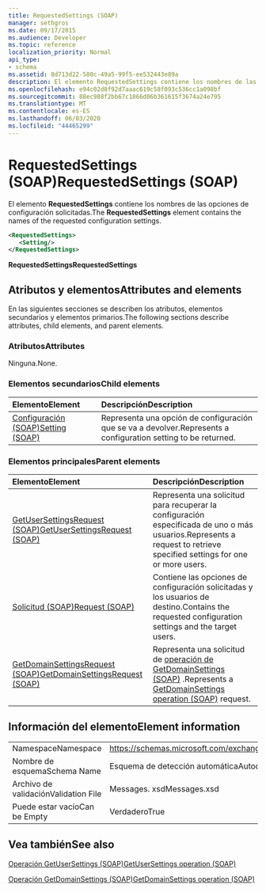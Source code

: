 ```yaml
---
title: RequestedSettings (SOAP)
manager: sethgros
ms.date: 09/17/2015
ms.audience: Developer
ms.topic: reference
localization_priority: Normal
api_type:
- schema
ms.assetid: 8d713d22-580c-49a5-99f5-ee532443e89a
description: El elemento RequestedSettings contiene los nombres de las opciones de configuración solicitadas.
ms.openlocfilehash: e94c02d8f92d7aaac619c58f093c536cc1a098bf
ms.sourcegitcommit: 88ec988f2bb67c1866d06b361615f3674a24e795
ms.translationtype: MT
ms.contentlocale: es-ES
ms.lasthandoff: 06/03/2020
ms.locfileid: "44465299"
---
```

# <a name="requestedsettings-soap"></a><span data-ttu-id="125ec-103">RequestedSettings (SOAP)</span><span class="sxs-lookup"><span data-stu-id="125ec-103">RequestedSettings (SOAP)</span></span>

<span data-ttu-id="125ec-104">El elemento **RequestedSettings** contiene los nombres de las opciones de configuración solicitadas.</span><span class="sxs-lookup"><span data-stu-id="125ec-104">The **RequestedSettings** element contains the names of the requested configuration settings.</span></span> 
  
```XML
<RequestedSettings>
   <Setting/>
</RequestedSettings>
```

 <span data-ttu-id="125ec-105">**RequestedSettings**</span><span class="sxs-lookup"><span data-stu-id="125ec-105">**RequestedSettings**</span></span>
## <a name="attributes-and-elements"></a><span data-ttu-id="125ec-106">Atributos y elementos</span><span class="sxs-lookup"><span data-stu-id="125ec-106">Attributes and elements</span></span>

<span data-ttu-id="125ec-107">En las siguientes secciones se describen los atributos, elementos secundarios y elementos primarios.</span><span class="sxs-lookup"><span data-stu-id="125ec-107">The following sections describe attributes, child elements, and parent elements.</span></span>
  
### <a name="attributes"></a><span data-ttu-id="125ec-108">Atributos</span><span class="sxs-lookup"><span data-stu-id="125ec-108">Attributes</span></span>

<span data-ttu-id="125ec-109">Ninguna.</span><span class="sxs-lookup"><span data-stu-id="125ec-109">None.</span></span>
  
### <a name="child-elements"></a><span data-ttu-id="125ec-110">Elementos secundarios</span><span class="sxs-lookup"><span data-stu-id="125ec-110">Child elements</span></span>

|<span data-ttu-id="125ec-111">**Elemento**</span><span class="sxs-lookup"><span data-stu-id="125ec-111">**Element**</span></span>|<span data-ttu-id="125ec-112">**Descripción**</span><span class="sxs-lookup"><span data-stu-id="125ec-112">**Description**</span></span>|
|:-----|:-----|
|[<span data-ttu-id="125ec-113">Configuración (SOAP)</span><span class="sxs-lookup"><span data-stu-id="125ec-113">Setting (SOAP)</span></span>](setting-soap.md) <br/> |<span data-ttu-id="125ec-114">Representa una opción de configuración que se va a devolver.</span><span class="sxs-lookup"><span data-stu-id="125ec-114">Represents a configuration setting to be returned.</span></span>  <br/> |
   
### <a name="parent-elements"></a><span data-ttu-id="125ec-115">Elementos principales</span><span class="sxs-lookup"><span data-stu-id="125ec-115">Parent elements</span></span>

|<span data-ttu-id="125ec-116">**Elemento**</span><span class="sxs-lookup"><span data-stu-id="125ec-116">**Element**</span></span>|<span data-ttu-id="125ec-117">**Descripción**</span><span class="sxs-lookup"><span data-stu-id="125ec-117">**Description**</span></span>|
|:-----|:-----|
|[<span data-ttu-id="125ec-118">GetUserSettingsRequest (SOAP)</span><span class="sxs-lookup"><span data-stu-id="125ec-118">GetUserSettingsRequest (SOAP)</span></span>](getusersettingsrequest-soap.md) <br/> |<span data-ttu-id="125ec-119">Representa una solicitud para recuperar la configuración especificada de uno o más usuarios.</span><span class="sxs-lookup"><span data-stu-id="125ec-119">Represents a request to retrieve specified settings for one or more users.</span></span>  <br/> |
|[<span data-ttu-id="125ec-120">Solicitud (SOAP)</span><span class="sxs-lookup"><span data-stu-id="125ec-120">Request (SOAP)</span></span>](request-soap.md) <br/> |<span data-ttu-id="125ec-121">Contiene las opciones de configuración solicitadas y los usuarios de destino.</span><span class="sxs-lookup"><span data-stu-id="125ec-121">Contains the requested configuration settings and the target users.</span></span>  <br/> |
|[<span data-ttu-id="125ec-122">GetDomainSettingsRequest (SOAP)</span><span class="sxs-lookup"><span data-stu-id="125ec-122">GetDomainSettingsRequest (SOAP)</span></span>](getdomainsettingsrequest-soap.md) <br/> |<span data-ttu-id="125ec-123">Representa una solicitud de [operación de GetDomainSettings (SOAP)](getdomainsettings-operation-soap.md) .</span><span class="sxs-lookup"><span data-stu-id="125ec-123">Represents a [GetDomainSettings operation (SOAP)](getdomainsettings-operation-soap.md) request.</span></span>  <br/> |
   
## <a name="element-information"></a><span data-ttu-id="125ec-124">Información del elemento</span><span class="sxs-lookup"><span data-stu-id="125ec-124">Element information</span></span>

|||
|:-----|:-----|
|<span data-ttu-id="125ec-125">Namespace</span><span class="sxs-lookup"><span data-stu-id="125ec-125">Namespace</span></span>  <br/> |https://schemas.microsoft.com/exchange/2010/Autodiscover  <br/> |
|<span data-ttu-id="125ec-126">Nombre de esquema</span><span class="sxs-lookup"><span data-stu-id="125ec-126">Schema Name</span></span>  <br/> |<span data-ttu-id="125ec-127">Esquema de detección automática</span><span class="sxs-lookup"><span data-stu-id="125ec-127">Autodiscover schema</span></span>  <br/> |
|<span data-ttu-id="125ec-128">Archivo de validación</span><span class="sxs-lookup"><span data-stu-id="125ec-128">Validation File</span></span>  <br/> |<span data-ttu-id="125ec-129">Messages. xsd</span><span class="sxs-lookup"><span data-stu-id="125ec-129">Messages.xsd</span></span>  <br/> |
|<span data-ttu-id="125ec-130">Puede estar vacío</span><span class="sxs-lookup"><span data-stu-id="125ec-130">Can be Empty</span></span>  <br/> |<span data-ttu-id="125ec-131">Verdadero</span><span class="sxs-lookup"><span data-stu-id="125ec-131">True</span></span>  <br/> |
   
## <a name="see-also"></a><span data-ttu-id="125ec-132">Vea también</span><span class="sxs-lookup"><span data-stu-id="125ec-132">See also</span></span>



[<span data-ttu-id="125ec-133">Operación GetUserSettings (SOAP)</span><span class="sxs-lookup"><span data-stu-id="125ec-133">GetUserSettings operation (SOAP)</span></span>](getusersettings-operation-soap.md)
  
[<span data-ttu-id="125ec-134">Operación GetDomainSettings (SOAP)</span><span class="sxs-lookup"><span data-stu-id="125ec-134">GetDomainSettings operation (SOAP)</span></span>](getdomainsettings-operation-soap.md)

